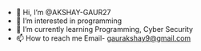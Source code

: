 - 👋 Hi, I’m @AKSHAY-GAUR27
- 👀 I’m interested in programming
- 🌱 I’m currently learning Programming, Cyber Security
- 📫 How to reach me Email- gaurakshay9@gmail.com

<!---
AKSHAY-GAUR27/AKSHAY-GAUR27 is a ✨ special ✨ repository because its `README.md` (this file) appears on your GitHub profile.
You can click the Preview link to take a look at your changes.
--->
